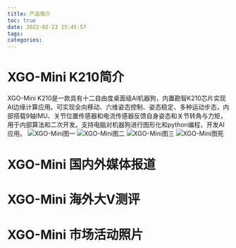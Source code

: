 ```yaml
---
title: 产品简介
toc: true
date: 2022-02-23 15:45:57
tags:
categories: 
---
```


# XGO-Mini K210简介
XGO-Mini K210是一款具有十二自由度桌面级Al机器狗，内置勘智K210芯片实现AI边缘计算应用。可实现全向移动、六维姿态控制、姿态稳定、多种运动步态，内部搭载9轴IMU、关节位置传感器和电流传感器反馈自身姿态和关节转角与力矩，用于内部算法和二次开发。支持电脑对机器狗进行图形化和python编程，开发AI应用。
![XGO-Mini图一](./11.png)
![XGO-Mini图二](./14.png)
![XGO-Mini图三](./16.png)
![XGO-Mini图死](./17.png)
# XGO-Mini 国内外媒体报道




# XGO-Mini 海外大V测评





# XGO-Mini 市场活动照片
